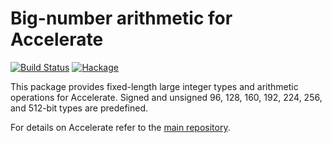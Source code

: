 Big-number arithmetic for Accelerate
====================================

[![Build Status](https://travis-ci.org/tmcdonell/accelerate-bignum.svg)](https://travis-ci.org/tmcdonell/accelerate-bignum)
[![Hackage](https://img.shields.io/hackage/v/accelerate-bignum.svg)](https://hackage.haskell.org/package/accelerate-bignum)

This package provides fixed-length large integer types and arithmetic operations
for Accelerate. Signed and unsigned 96, 128, 160, 192, 224, 256, and 512-bit
types are predefined.

For details on Accelerate refer to the [main repository](https://github.com/AccelerateHS/accelerate).

